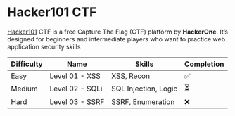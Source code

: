 # Hacker101 CTF 
[Hacker101](https://ctf.hacker101.com/) CTF is a free Capture The Flag (CTF) platform by **HackerOne**. It’s designed for beginners and intermediate players who want to practice web application security skills

| Difficulty | Name              | Skills               | Completion |
|------------|-------------------|----------------------|------------|
| Easy       | Level 01 - XSS    | XSS, Recon           | ✅         |
| Medium     | Level 02 - SQLi   | SQL Injection, Logic | ⏳         |
| Hard       | Level 03 - SSRF   | SSRF, Enumeration    | ❌         |
